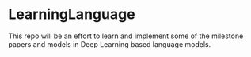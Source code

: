 # LearningLanguage
This repo will be an effort to learn and implement some of the milestone papers and models in Deep Learning based language models.
